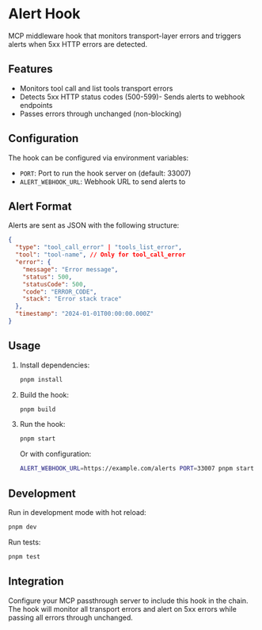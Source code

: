 # Alert Hook

MCP middleware hook that monitors transport-layer errors and triggers alerts when 5xx HTTP errors are detected.

## Features

- Monitors tool call and list tools transport errors
- Detects 5xx HTTP status codes (500-599)- Sends alerts to webhook endpoints
- Passes errors through unchanged (non-blocking)

## Configuration

The hook can be configured via environment variables:

- `PORT`: Port to run the hook server on (default: 33007)
- `ALERT_WEBHOOK_URL`: Webhook URL to send alerts to

## Alert Format

Alerts are sent as JSON with the following structure:

```json
{
  "type": "tool_call_error" | "tools_list_error",
  "tool": "tool-name", // Only for tool_call_error
  "error": {
    "message": "Error message",
    "status": 500,
    "statusCode": 500,
    "code": "ERROR_CODE",
    "stack": "Error stack trace"
  },
  "timestamp": "2024-01-01T00:00:00.000Z"
}
```

## Usage

1. Install dependencies:
   ```bash
   pnpm install
   ```

2. Build the hook:
   ```bash
   pnpm build
   ```

3. Run the hook:
   ```bash
   pnpm start
   ```

   Or with configuration:
   ```bash
   ALERT_WEBHOOK_URL=https://example.com/alerts PORT=33007 pnpm start
   ```

## Development

Run in development mode with hot reload:
```bash
pnpm dev
```

Run tests:
```bash
pnpm test
```

## Integration

Configure your MCP passthrough server to include this hook in the chain. The hook will monitor all transport errors and alert on 5xx errors while passing all errors through unchanged.